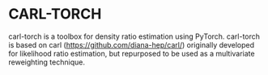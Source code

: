 CARL-TORCH
==================================
carl-torch is a toolbox for density ratio estimation using PyTorch. 
carl-torch is based on carl (https://github.com/diana-hep/carl/) originally developed for likelihood ratio estimation, but repurposed to be used as a multivariate reweighting technique. 

